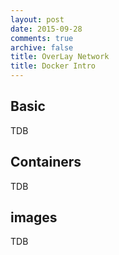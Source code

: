 ```yaml
---
layout: post
date: 2015-09-28
comments: true
archive: false
title: OverLay Network
title: Docker Intro
---
```

## Basic
TDB

## Containers
TDB

## images
TDB
